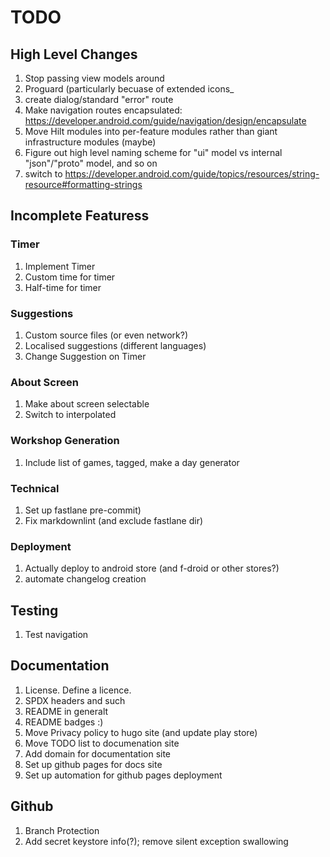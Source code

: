 # TODO

## High Level Changes

1. Stop passing view models around
1. Proguard (particularly becuase of extended icons_
1. create dialog/standard "error" route
1. Make navigation routes encapsulated: https://developer.android.com/guide/navigation/design/encapsulate
1. Move Hilt modules into per-feature modules rather than giant infrastructure modules (maybe)
1. Figure out high level naming scheme for "ui" model vs internal "json"/"proto" model, and so on
1. switch to https://developer.android.com/guide/topics/resources/string-resource#formatting-strings

## Incomplete Featuress

### Timer

1. Implement Timer
1. Custom time for timer
1. Half-time for timer

### Suggestions

1. Custom source files (or even network?)
1. Localised suggestions (different languages)
1. Change Suggestion on Timer

### About Screen

1. Make about screen selectable
1. Switch to interpolated

### Workshop Generation

1. Include list of games, tagged, make a day generator

### Technical

1. Set up fastlane pre-commit)
1. Fix markdownlint (and exclude fastlane dir)

### Deployment

1. Actually deploy to android store (and f-droid or other stores?)
1. automate changelog creation

## Testing

1. Test navigation

## Documentation

1. License. Define a licence.
1. SPDX headers and such
1. README in generalt
1. README badges :)
1. Move Privacy policy to hugo site (and update play store)
1. Move TODO list to documenation site
1. Add domain for documentation site
1. Set up github pages for docs site
1. Set up automation for github pages deployment

## Github

1. Branch Protection
1. Add secret keystore info(?); remove silent exception swallowing
